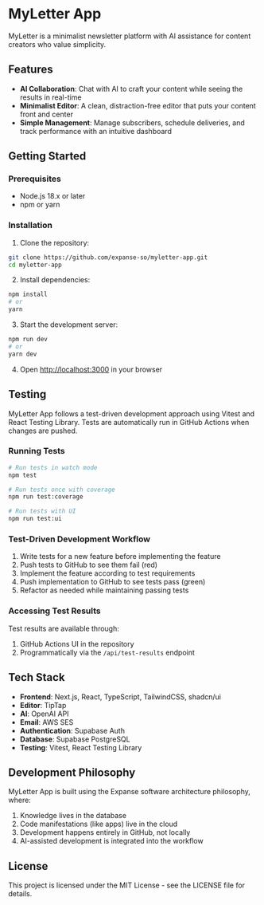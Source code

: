 # MyLetter App

MyLetter is a minimalist newsletter platform with AI assistance for content creators who value simplicity.

## Features

- **AI Collaboration**: Chat with AI to craft your content while seeing the results in real-time
- **Minimalist Editor**: A clean, distraction-free editor that puts your content front and center
- **Simple Management**: Manage subscribers, schedule deliveries, and track performance with an intuitive dashboard

## Getting Started

### Prerequisites

- Node.js 18.x or later
- npm or yarn

### Installation

1. Clone the repository:
```bash
git clone https://github.com/expanse-so/myletter-app.git
cd myletter-app
```

2. Install dependencies:
```bash
npm install
# or
yarn
```

3. Start the development server:
```bash
npm run dev
# or
yarn dev
```

4. Open [http://localhost:3000](http://localhost:3000) in your browser

## Testing

MyLetter App follows a test-driven development approach using Vitest and React Testing Library. Tests are automatically run in GitHub Actions when changes are pushed.

### Running Tests

```bash
# Run tests in watch mode
npm test

# Run tests once with coverage
npm run test:coverage

# Run tests with UI
npm run test:ui
```

### Test-Driven Development Workflow

1. Write tests for a new feature before implementing the feature
2. Push tests to GitHub to see them fail (red)
3. Implement the feature according to test requirements
4. Push implementation to GitHub to see tests pass (green)
5. Refactor as needed while maintaining passing tests

### Accessing Test Results

Test results are available through:

1. GitHub Actions UI in the repository
2. Programmatically via the `/api/test-results` endpoint

## Tech Stack

- **Frontend**: Next.js, React, TypeScript, TailwindCSS, shadcn/ui
- **Editor**: TipTap
- **AI**: OpenAI API
- **Email**: AWS SES
- **Authentication**: Supabase Auth
- **Database**: Supabase PostgreSQL
- **Testing**: Vitest, React Testing Library

## Development Philosophy

MyLetter App is built using the Expanse software architecture philosophy, where:

1. Knowledge lives in the database
2. Code manifestations (like apps) live in the cloud
3. Development happens entirely in GitHub, not locally
4. AI-assisted development is integrated into the workflow

## License

This project is licensed under the MIT License - see the LICENSE file for details.